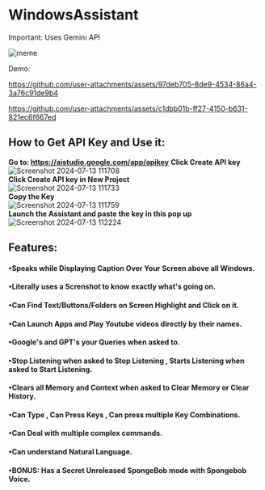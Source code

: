 # WindowsAssistant
Important: Uses Gemini API 

![meme](https://github.com/user-attachments/assets/9a226c98-57f9-4c02-a505-fe694fbc399a)


Demo:

https://github.com/user-attachments/assets/97deb705-8de9-4534-86a4-3a76c91de9b4


https://github.com/user-attachments/assets/c1dbb01b-ff27-4150-b631-821ec6f667ed


## How to Get API Key and Use it:
**Go to: https://aistudio.google.com/app/apikey**
**Click Create API key**
![Screenshot 2024-07-13 111708](https://github.com/user-attachments/assets/2c496de0-0b73-4736-a6dc-a7cd452cea77)  
**Click Create API key in New Project**  
![Screenshot 2024-07-13 111733](https://github.com/user-attachments/assets/b4a89abb-7321-4a46-960b-60f52b7fd660)  
**Copy the Key**  
![Screenshot 2024-07-13 111759](https://github.com/user-attachments/assets/d9dd5680-1c2b-4717-a470-83705af74f68)  
**Launch the Assistant and paste the key in this pop up**  
![Screenshot 2024-07-13 112224](https://github.com/user-attachments/assets/afb72d5f-b2a8-464c-a994-afdef7bf309b)  



## Features:
#### •Speaks while Displaying Caption Over Your Screen above all Windows.
#### •Literally uses a Screnshot to know exactly what's going on.
#### •Can Find Text/Buttons/Folders on Screen Highlight and Click on it. 
#### •Can Launch Apps and Play Youtube videos directly by their names.
#### •Google's and GPT's your Queries when asked to.
#### •Stop Listening when asked to Stop Listening , Starts Listening when asked to Start Listening.
#### •Clears all Memory and Context when asked to Clear Memory or Clear History.
#### •Can Type , Can Press Keys , Can press multiple Key Combinations.
#### •Can Deal with multiple complex commands.
#### •Can understand Natural Language.
#### •BONUS: Has a Secret Unreleased SpongeBob mode with Spongebob Voice.

